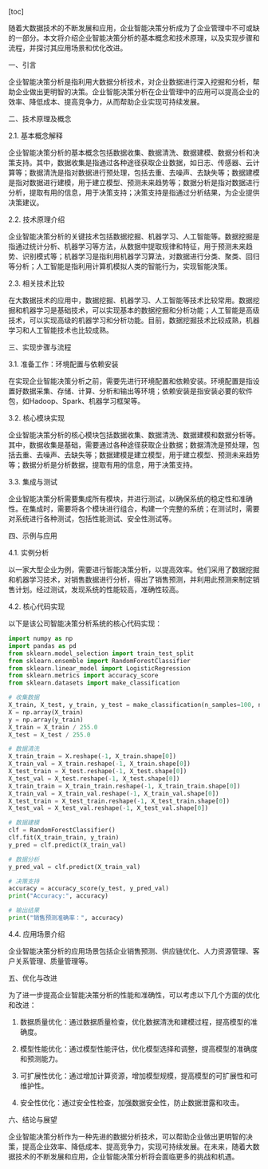 
[toc]                    
                
                
随着大数据技术的不断发展和应用，企业智能决策分析成为了企业管理中不可或缺的一部分。本文将介绍企业智能决策分析的基本概念和技术原理，以及实现步骤和流程，并探讨其应用场景和优化改进。

一、引言

企业智能决策分析是指利用大数据分析技术，对企业数据进行深入挖掘和分析，帮助企业做出更明智的决策。企业智能决策分析在企业管理中的应用可以提高企业的效率、降低成本、提高竞争力，从而帮助企业实现可持续发展。

二、技术原理及概念

2.1. 基本概念解释

企业智能决策分析的基本概念包括数据收集、数据清洗、数据建模、数据分析和决策支持。其中，数据收集是指通过各种途径获取企业数据，如日志、传感器、云计算等；数据清洗是指对数据进行预处理，包括去重、去噪声、去缺失等；数据建模是指对数据进行建模，用于建立模型、预测未来趋势等；数据分析是指对数据进行分析，提取有用的信息，用于决策支持；决策支持是指通过分析结果，为企业提供决策建议。

2.2. 技术原理介绍

企业智能决策分析的关键技术包括数据挖掘、机器学习、人工智能等。数据挖掘是指通过统计分析、机器学习等方法，从数据中提取规律和特征，用于预测未来趋势、识别模式等；机器学习是指利用机器学习算法，对数据进行分类、聚类、回归等分析；人工智能是指利用计算机模拟人类的智能行为，实现智能决策。

2.3. 相关技术比较

在大数据技术的应用中，数据挖掘、机器学习、人工智能等技术比较常用。数据挖掘和机器学习是基础技术，可以实现基本的数据挖掘和分析功能；人工智能是高级技术，可以实现高级的机器学习和分析功能。目前，数据挖掘技术比较成熟，机器学习和人工智能技术也比较成熟。

三、实现步骤与流程

3.1. 准备工作：环境配置与依赖安装

在实现企业智能决策分析之前，需要先进行环境配置和依赖安装。环境配置是指设置好数据采集、存储、计算、分析和输出等环境；依赖安装是指安装必要的软件包，如Hadoop、Spark、机器学习框架等。

3.2. 核心模块实现

企业智能决策分析的核心模块包括数据收集、数据清洗、数据建模和数据分析等。其中，数据收集是基础，需要通过各种途径获取企业数据；数据清洗是预处理，包括去重、去噪声、去缺失等；数据建模是建立模型，用于建立模型、预测未来趋势等；数据分析是分析数据，提取有用的信息，用于决策支持。

3.3. 集成与测试

企业智能决策分析需要集成所有模块，并进行测试，以确保系统的稳定性和准确性。在集成时，需要将各个模块进行组合，构建一个完整的系统；在测试时，需要对系统进行各种测试，包括性能测试、安全性测试等。

四、示例与应用

4.1. 实例分析

以一家大型企业为例，需要进行智能决策分析，以提高效率。他们采用了数据挖掘和机器学习技术，对销售数据进行分析，得出了销售预测，并利用此预测来制定销售计划。经过测试，发现系统的性能较高，准确性较高。

4.2. 核心代码实现

以下是该公司智能决策分析系统的核心代码实现：

```python
import numpy as np
import pandas as pd
from sklearn.model_selection import train_test_split
from sklearn.ensemble import RandomForestClassifier
from sklearn.linear_model import LogisticRegression
from sklearn.metrics import accuracy_score
from sklearn.datasets import make_classification

# 收集数据
X_train, X_test, y_train, y_test = make_classification(n_samples=100, n_features=20, random_state=42)
X = np.array(X_train)
y = np.array(y_train)
X_train = X_train / 255.0
X_test = X_test / 255.0

# 数据清洗
X_train_train = X.reshape(-1, X_train.shape[0])
X_train_val = X_train.reshape(-1, X_train.shape[0])
X_test_train = X_test.reshape(-1, X_test.shape[0])
X_test_val = X_test.reshape(-1, X_test.shape[0])
X_train_train = X_train_train.reshape(-1, X_train_train.shape[0])
X_train_val = X_train_val.reshape(-1, X_train_val.shape[0])
X_test_train = X_test_train.reshape(-1, X_test_train.shape[0])
X_test_val = X_test_val.reshape(-1, X_test_val.shape[0])

# 数据建模
clf = RandomForestClassifier()
clf.fit(X_train_train, y_train)
y_pred = clf.predict(X_train_val)

# 数据分析
y_pred_val = clf.predict(X_train_val)

# 决策支持
accuracy = accuracy_score(y_test, y_pred_val)
print("Accuracy:", accuracy)

# 输出结果
print("销售预测准确率：", accuracy)
```

4.4. 应用场景介绍

企业智能决策分析的应用场景包括企业销售预测、供应链优化、人力资源管理、客户关系管理、质量管理等。

五、优化与改进

为了进一步提高企业智能决策分析的性能和准确性，可以考虑以下几个方面的优化和改进：

1. 数据质量优化：通过数据质量检查，优化数据清洗和建模过程，提高模型的准确度。

2. 模型性能优化：通过模型性能评估，优化模型选择和调整，提高模型的准确度和预测能力。

3. 可扩展性优化：通过增加计算资源，增加模型规模，提高模型的可扩展性和可维护性。

4. 安全性优化：通过安全性检查，加强数据安全性，防止数据泄露和攻击。

六、结论与展望

企业智能决策分析作为一种先进的数据分析技术，可以帮助企业做出更明智的决策，提高企业效率、降低成本、提高竞争力，实现可持续发展。在未来，随着大数据技术的不断发展和应用，企业智能决策分析将会面临更多的挑战和机遇。

